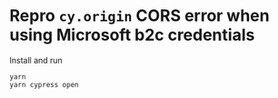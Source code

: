 # Repro `cy.origin` CORS error when using Microsoft b2c credentials

Install and run
```
yarn
yarn cypress open
```